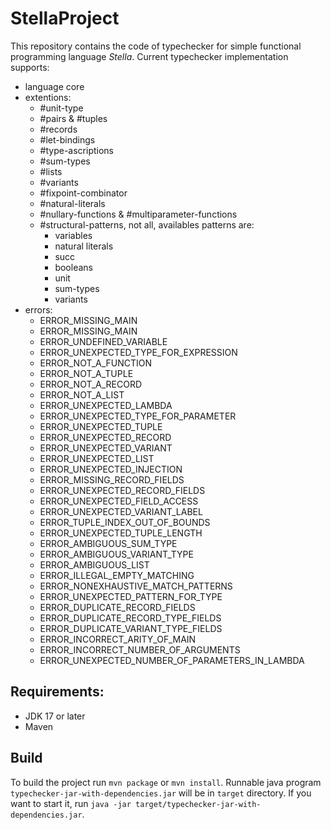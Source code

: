 # StellaProject

This repository contains the code of typechecker for simple functional programming language *Stella*. Current typechecker implementation supports:
- language core
- extentions:
  * #unit-type
  * #pairs & #tuples
  * #records
  * #let-bindings
  * #type-ascriptions
  * #sum-types
  * #lists
  * #variants
  * #fixpoint-combinator
  * #natural-literals
  * #nullary-functions & #multiparameter-functions
  * #structural-patterns, not all, availables patterns are:
    + variables
    + natural literals
    + succ
    + booleans
    + unit
    + sum-types
    + variants
- errors:
	* ERROR_MISSING_MAIN
	* ERROR_MISSING_MAIN
	* ERROR_UNDEFINED_VARIABLE
	* ERROR_UNEXPECTED_TYPE_FOR_EXPRESSION
	* ERROR_NOT_A_FUNCTION
	* ERROR_NOT_A_TUPLE
	* ERROR_NOT_A_RECORD
	* ERROR_NOT_A_LIST
	* ERROR_UNEXPECTED_LAMBDA
	* ERROR_UNEXPECTED_TYPE_FOR_PARAMETER
	* ERROR_UNEXPECTED_TUPLE
	* ERROR_UNEXPECTED_RECORD
	* ERROR_UNEXPECTED_VARIANT
	* ERROR_UNEXPECTED_LIST
	* ERROR_UNEXPECTED_INJECTION
	* ERROR_MISSING_RECORD_FIELDS
	* ERROR_UNEXPECTED_RECORD_FIELDS
	* ERROR_UNEXPECTED_FIELD_ACCESS
	* ERROR_UNEXPECTED_VARIANT_LABEL
	* ERROR_TUPLE_INDEX_OUT_OF_BOUNDS
	* ERROR_UNEXPECTED_TUPLE_LENGTH
	* ERROR_AMBIGUOUS_SUM_TYPE
	* ERROR_AMBIGUOUS_VARIANT_TYPE
	* ERROR_AMBIGUOUS_LIST
	* ERROR_ILLEGAL_EMPTY_MATCHING
	* ERROR_NONEXHAUSTIVE_MATCH_PATTERNS
	* ERROR_UNEXPECTED_PATTERN_FOR_TYPE
	* ERROR_DUPLICATE_RECORD_FIELDS
	* ERROR_DUPLICATE_RECORD_TYPE_FIELDS
	* ERROR_DUPLICATE_VARIANT_TYPE_FIELDS
	* ERROR_INCORRECT_ARITY_OF_MAIN
	* ERROR_INCORRECT_NUMBER_OF_ARGUMENTS
	* ERROR_UNEXPECTED_NUMBER_OF_PARAMETERS_IN_LAMBDA

## Requirements:
- JDK 17 or later
- Maven

## Build
To build the project run `mvn package` or `mvn install`. Runnable java program `typechecker-jar-with-dependencies.jar` will be in `target` directory. 
If you want to start it, run `java -jar target/typechecker-jar-with-dependencies.jar`.
